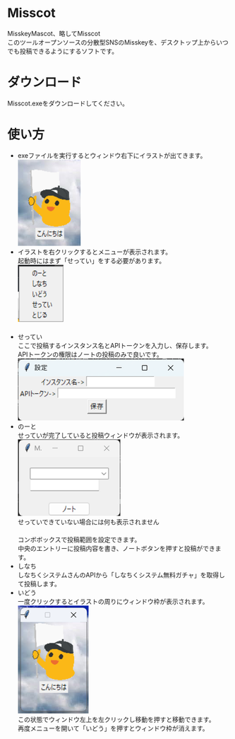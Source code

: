 # Misscot
MisskeyMascot、略してMisscot  
このツールオープンソースの分散型SNSのMisskeyを、デスクトップ上からいつでも投稿できるようにするソフトです。  

# ダウンロード
Misscot.exeをダウンロードしてください。  

# 使い方
- exeファイルを実行するとウィンドウ右下にイラストが出てきます。  
![Alt text](photo/image.png)  
- イラストを右クリックするとメニューが表示されます。  
起動時にはまず「せってい」をする必要があります。  
![Alt text](photo/image-1.png)  
　  
- せってい  
ここで投稿するインスタンス名とAPIトークンを入力し、保存します。  
APIトークンの権限はノートの投稿のみで良いです。  
![Alt text](photo/image-2.png)  
- のーと  
せっていが完了していると投稿ウィンドウが表示されます。  
![Alt text](photo/image-3.png)  
せっていできていない場合には何も表示されません  
　  
コンボボックスで投稿範囲を設定できます。  
中央のエントリーに投稿内容を書き、ノートボタンを押すと投稿ができます。
- しなち  
しなちくシステムさんのAPIから「しなちくシステム無料ガチャ」を取得して投稿します。  
- いどう  
一度クリックするとイラストの周りにウィンドウ枠が表示されます。   
![Alt text](photo/image-4.png)  
この状態でウィンドウ左上を左クリックし移動を押すと移動できます。  
再度メニューを開いて「いどう」を押すとウィンドウ枠が消えます。

